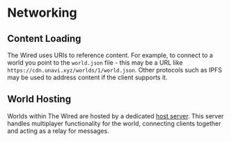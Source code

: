 # Networking

## Content Loading

The Wired uses URIs to reference content. For example, to connect to a world you point to the `world.json` file - this may be a URL like `https://cdn.unavi.xyz/worlds/1/world.json`. Other protocols such as IPFS may be used to address content if the client supports it.

## World Hosting

Worlds within The Wired are hosted by a dedicated [host server](./host). This server handles multiplayer functionality for the world, connecting clients together and acting as a relay for messages.
